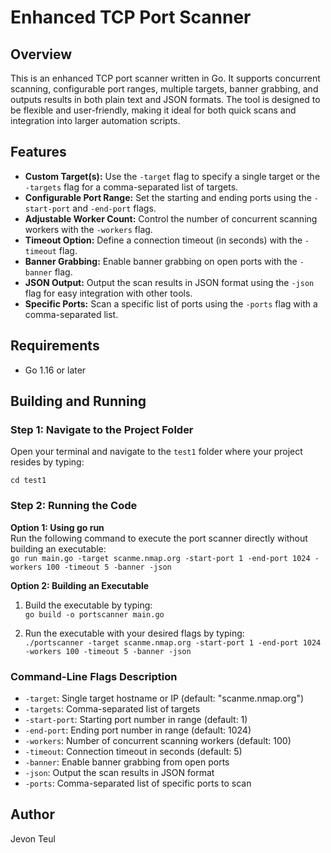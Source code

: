 # Enhanced TCP Port Scanner

## Overview
This is an enhanced TCP port scanner written in Go. It supports concurrent scanning, configurable port ranges, multiple targets, banner grabbing, and outputs results in both plain text and JSON formats. The tool is designed to be flexible and user-friendly, making it ideal for both quick scans and integration into larger automation scripts.

## Features
- **Custom Target(s):** Use the `-target` flag to specify a single target or the `-targets` flag for a comma-separated list of targets.
- **Configurable Port Range:** Set the starting and ending ports using the `-start-port` and `-end-port` flags.
- **Adjustable Worker Count:** Control the number of concurrent scanning workers with the `-workers` flag.
- **Timeout Option:** Define a connection timeout (in seconds) with the `-timeout` flag.
- **Banner Grabbing:** Enable banner grabbing on open ports with the `-banner` flag.
- **JSON Output:** Output the scan results in JSON format using the `-json` flag for easy integration with other tools.
- **Specific Ports:** Scan a specific list of ports using the `-ports` flag with a comma-separated list.

## Requirements
- Go 1.16 or later

## Building and Running

### Step 1: Navigate to the Project Folder
Open your terminal and navigate to the `test1` folder where your project resides by typing:
  
`cd test1`

### Step 2: Running the Code

**Option 1: Using go run**  
Run the following command to execute the port scanner directly without building an executable:  
`go run main.go -target scanme.nmap.org -start-port 1 -end-port 1024 -workers 100 -timeout 5 -banner -json`

**Option 2: Building an Executable**  
1. Build the executable by typing:  
`go build -o portscanner main.go`

2. Run the executable with your desired flags by typing:  
`./portscanner -target scanme.nmap.org -start-port 1 -end-port 1024 -workers 100 -timeout 5 -banner -json`

### Command-Line Flags Description
- `-target`: Single target hostname or IP (default: "scanme.nmap.org")
- `-targets`: Comma-separated list of targets
- `-start-port`: Starting port number in range (default: 1)
- `-end-port`: Ending port number in range (default: 1024)
- `-workers`: Number of concurrent scanning workers (default: 100)
- `-timeout`: Connection timeout in seconds (default: 5)
- `-banner`: Enable banner grabbing from open ports
- `-json`: Output the scan results in JSON format
- `-ports`: Comma-separated list of specific ports to scan

## Author
Jevon Teul

